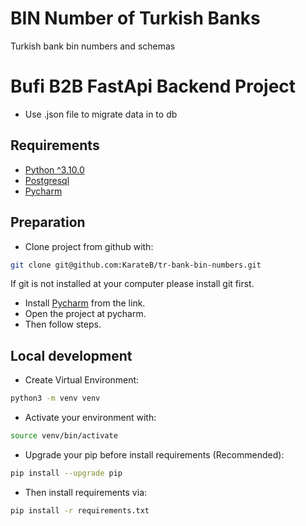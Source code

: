 # BIN Number of Turkish Banks
Turkish bank bin numbers and schemas

# Bufi B2B FastApi Backend Project
* Use .json file to migrate data in to db

## Requirements

* [Python ^3.10.0](https://www.python.org/ftp/python/3.10.0/Python-3.10.0.tgz)
* [Postgresql](https://www.postgresql.org)
* [Pycharm](https://www.jetbrains.com/pycharm)

## Preparation
* Clone project from github with:

```bash
git clone git@github.com:KarateB/tr-bank-bin-numbers.git
```
If git is not installed at your computer please install git first.
* Install [Pycharm](https://www.jetbrains.com/pycharm) from the link.
* Open the project at pycharm.
* Then follow steps.

## Local development

* Create Virtual Environment:

```bash
python3 -m venv venv
```

* Activate your environment with:

```bash
source venv/bin/activate 
```
* Upgrade your pip before install requirements (Recommended):

```bash
pip install --upgrade pip 
```
* Then install requirements via:

```bash
pip install -r requirements.txt 
```